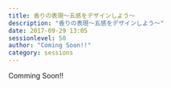 ```yaml
---
title: 香りの表現～五感をデザインしよう～
description: "香りの表現～五感をデザインしよう～"
date: 2017-09-29 13:05
sessionlevel: 50
author: "Coming Soon!!"
category: sessions
---
```

Comming Soon!!
